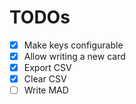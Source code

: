 # TODOs

* [x] Make keys configurable
* [x] Allow writing a new card
* [x] Export CSV
* [x] Clear CSV
* [ ] Write MAD
